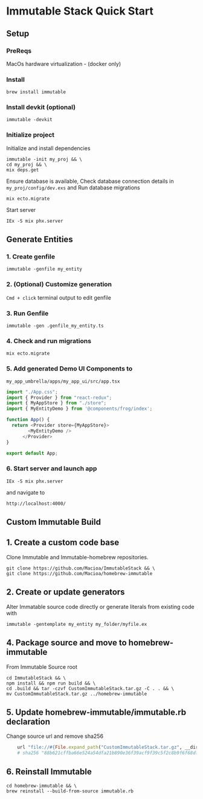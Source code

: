# Immutable Stack Quick Start

## Setup

### PreReqs
MacOs
hardware virtualization - (docker only)

### Install

```
brew install immutable
```

### Install devkit (optional)

```
immutable -devkit
```

### Initialize project
Initialize and install dependencies
```
immutable -init my_proj && \
cd my_proj && \
mix deps.get
```
Ensure database is available, Check database connection details in `my_proj/config/dev.exs` and Run database migrations
```
mix ecto.migrate
```
Start server
```
IEx -S mix phx.server
```


## Generate Entities

### 1. Create genfile
```
immutable -genfile my_entity
```

### 2. (Optional) Customize generation
`Cmd + click` terminal output to edit genfile

### 3. Run Genfile
```
immutable -gen .genfile_my_entity.ts
```

### 4. Check and run migrations
```
mix ecto.migrate
```

### 5. Add generated Demo UI Components to 
`my_app_umbrella/apps/my_app_ui/src/app.tsx`
```js
import "./App.css";
import { Provider } from "react-redux";
import { MyAppStore } from "./store";
import { MyEntityDemo } from '@components/frog/index';

function App() {
  return <Provider store={MyAppStore}>
        <MyEntityDemo />
      </Provider>
}

export default App;
``` 

### 6. Start server and launch app
```
IEx -S mix phx.server
```
and navigate to
```
http://localhost:4000/
```

## Custom Immutable Build

## 1. Create a custom code base
Clone Immutable and Immutable-homebrew repositories. 
```
git clone https://github.com/Macioa/ImmutableStack && \
git clone https://github.com/Macioa/homebrew-immutable

```
## 2. Create or update generators
Alter Immatable source code directly or generate literals from existing code with
```
immutable -gentemplate my_entity my_folder/myfile.ex
```
## 4. Package source and move to homebrew-immutable
From Immutable Source root
```
cd ImmutableStack && \
npm install && npm run build && \
cd .build && tar -czvf CustomImmutableStack.tar.gz -C . . && \
mv CustomImmutableStack.tar.gz ../homebrew-immutable
```
## 5. Update homebrew-immutable/immutable.rb declaration
Change source url and remove sha256
```ruby
    url "file://#{File.expand_path("CustomImmutableStack.tar.gz", __dir__)}"
    # sha256 "88b621cffba66e524a54dfa21b890e36f39acf9f39c5f2c8b9f6f68df23c8048"
```
## 6. Reinstall Immutable
```
cd homebrew-immutable && \
brew reinstall --build-from-source immutable.rb
```